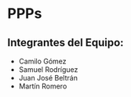 # PPPs
## Integrantes del Equipo:
* Camilo Gómez
* Samuel Rodríguez 
* Juan José Beltrán 
* Martín Romero
